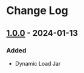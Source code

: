 # Change Log

## [1.0.0] - 2024-01-13
### Added
- Dynamic Load Jar

[1.0.0]: https://github.com/cmeza20/java-jar-plugin/tree/1.0.0
